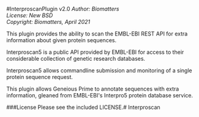 #InterproscanPlugin v2.0
*Author: Biomatters*<br>
*License: New BSD*<br>
*Copyright: Biomatters, April 2021*<br>

This plugin provides the ability to scan the EMBL-EBI REST API for extra
information about given protein sequences.

Interproscan5 is a public API provided by EMBL-EBI for access to their
considerable collection of genetic research databases.

Interproscan5 allows commandline submission and monitoring of a single protein
sequence request.

This plugin allows Geneious Prime to annotate sequences with extra information,
gleaned from EMBL-EBI's Interpro5 protein database service.

###License
Please see the included LICENSE.#   I n t e r p r o s c a n  
 